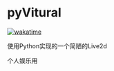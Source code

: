 # pyVitural
[![wakatime](https://wakatime.com/badge/user/70908aa3-b2c6-4f44-a07f-7bd45f260e48/project/018ee9a1-571c-48c3-8c9b-e12d145ba31e.svg)](https://wakatime.com/badge/user/70908aa3-b2c6-4f44-a07f-7bd45f260e48/project/018ee9a1-571c-48c3-8c9b-e12d145ba31e)

使用Python实现的一个简陋的Live2d

个人娱乐用
